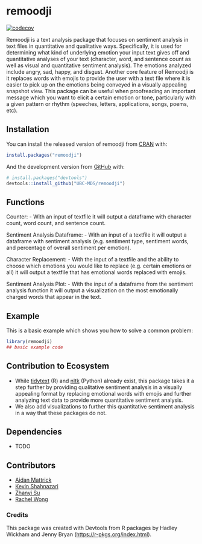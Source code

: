 
<!-- README.md is generated from README.Rmd. Please edit that file -->

# remoodji

<!-- badges: start -->
[![codecov](https://codecov.io/gh/UBC-MDS/remoodji/branch/master/graph/badge.svg?token=7XPNSHR40J)](https://codecov.io/gh/UBC-MDS/remoodji)

<!-- badges: end -->

Remoodji is a text analysis package that focuses on sentiment analysis
in text files in quantitative and qualitative ways. Specifically, it is
used for determining what kind of underlying emotion your input text
gives off and quantitative analyses of your text (character, word, and
sentence count as well as visual and quantitative sentiment analysis).
The emotions analyzed include angry, sad, happy, and disgust. Another
core feature of Remoodji is it replaces words with emojis to provide the
user with a text file where it is easier to pick up on the emotions
being conveyed in a visually appealing snapshot view. This package can
be useful when proofreading an important message which you want to
elicit a certain emotion or tone, particularly with a given pattern or
rhythm (speeches, letters, applications, songs, poems, etc).

## Installation

You can install the released version of remoodji from
[CRAN](https://CRAN.R-project.org) with:

``` r
install.packages("remoodji")
```

And the development version from [GitHub](https://github.com/) with:

``` r
# install.packages("devtools")
devtools::install_github("UBC-MDS/remoodji")
```

## Functions

Counter: - With an input of textfile it will output a dataframe with
character count, word count, and sentence count.

Sentiment Analysis Dataframe: - With an input of a textfile it will
output a dataframe with sentiment analysis (e.g. sentiment type,
sentiment words, and percentage of overall sentiment per emotion).

Character Replacement: - With the input of a textfile and the ability to
choose which emotions you would like to replace (e.g. certain emotions
or all) it will output a textfile that has emotional words replaced with
emojis.

Sentiment Analysis Plot: - With the input of a dataframe from the
sentiment analysis function it will output a visualization on the most
emotionally charged words that appear in the text.

## Example

This is a basic example which shows you how to solve a common problem:

``` r
library(remoodji)
## basic example code
```

## Contribution to Ecosystem

  - While [tidytext](https://github.com/juliasilge/tidytext) (R) and
    [nltk](https://github.com/nltk/nltk) (Python) already exist, this
    package takes it a step further by providing qualitative sentiment
    analysis in a visually appealing format by replacing emotional words
    with emojis and further analyzing text data to provide more
    quantitative sentiment analysis.
  - We also add visualizations to further this quantitative sentiment
    analysis in a way that these packages do not.

## Dependencies

  - TODO

## Contributors

  - [Aidan Mattrick](https://github.com/aidanmattrick)
  - [Kevin Shahnazari](https://github.com/kshahnazari1998)
  - [Zhanyi Su](https://github.com/YikiSu)
  - [Rachel Wong](https://github.com/rachelywong)

### Credits

This package was created with Devtools from R packages by Hadley Wickham
and Jenny Bryan (<https://r-pkgs.org/index.html>).

